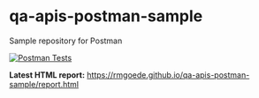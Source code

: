 # qa-apis-postman-sample
Sample repository for Postman

[![Postman Tests](https://github.com/rmgoede/qa-apis-postman-sample/actions/workflows/postman-ci.yml/badge.svg?branch=main)](https://github.com/rmgoede/qa-apis-postman-sample/actions/workflows/postman-ci.yml)

**Latest HTML report:** https://rmgoede.github.io/qa-apis-postman-sample/report.html
